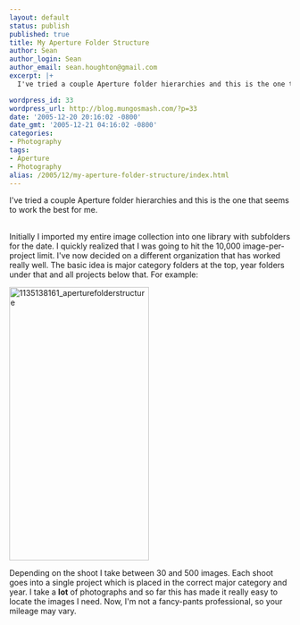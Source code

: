 ```yaml
---
layout: default
status: publish
published: true
title: My Aperture Folder Structure
author: Sean
author_login: Sean
author_email: sean.houghton@gmail.com
excerpt: |+
  I've tried a couple Aperture folder hierarchies and this is the one that seems to work the best for me.

wordpress_id: 33
wordpress_url: http://blog.mungosmash.com/?p=33
date: '2005-12-20 20:16:02 -0800'
date_gmt: '2005-12-21 04:16:02 -0800'
categories:
- Photography
tags:
- Aperture
- Photography
alias: /2005/12/my-aperture-folder-structure/index.html
---
```

I've tried a couple Aperture folder hierarchies and this is the one that seems to work the best for me.

<a id="more"></a><a id="more-33"></a><br />
Initially I imported my entire image collection into one library with subfolders for the date.  I quickly realized that I was going to hit the 10,000 image-per-project limit.  I've now decided on a different organization that has worked really well.  The basic idea is major category folders at the top, year folders under that and all projects below that.  For example:

<img class="aligncenter size-full wp-image-268" title="1135138161_aperturefolderstructure" src="{{site.url_root}}/media/2009/01/1135138161_aperturefolderstructure.jpg" alt="1135138161_aperturefolderstructure" width="250" height="489" />



Depending on the shoot I take between 30 and 500 images.  Each shoot goes into a single project which is placed in the correct major category and year.  I take a <strong>lot</strong> of photographs and so far this has made it really easy to locate the images I need.  Now, I'm not a fancy-pants professional, so your mileage may vary.

